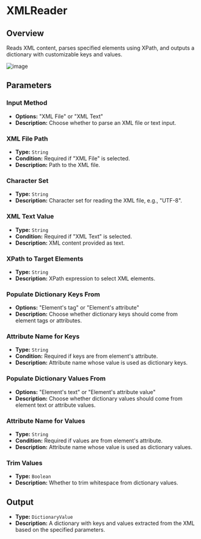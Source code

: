 # XMLReader

## Overview

Reads XML content, parses specified elements using XPath, and outputs a dictionary with customizable keys
and values.

![image](https://github.com/A360-Tools/Bot-Framework/assets/82057278/68a7dcdd-40d2-4f5f-a78a-21f4da117039)

## Parameters

### Input Method

- **Options:** "XML File" or "XML Text"
- **Description:** Choose whether to parse an XML file or text input.

### XML File Path

- **Type:** `String`
- **Condition:** Required if "XML File" is selected.
- **Description:** Path to the XML file.

### Character Set

- **Type:** `String`
- **Description:** Character set for reading the XML file, e.g., "UTF-8".

### XML Text Value

- **Type:** `String`
- **Condition:** Required if "XML Text" is selected.
- **Description:** XML content provided as text.

### XPath to Target Elements

- **Type:** `String`
- **Description:** XPath expression to select XML elements.

### Populate Dictionary Keys From

- **Options:** "Element's tag" or "Element's attribute"
- **Description:** Choose whether dictionary keys should come from element tags or attributes.

### Attribute Name for Keys

- **Type:** `String`
- **Condition:** Required if keys are from element's attribute.
- **Description:** Attribute name whose value is used as dictionary keys.

### Populate Dictionary Values From

- **Options:** "Element's text" or "Element's attribute value"
- **Description:** Choose whether dictionary values should come from element text or attribute values.

### Attribute Name for Values

- **Type:** `String`
- **Condition:** Required if values are from element's attribute.
- **Description:** Attribute name whose value is used as dictionary values.

### Trim Values

- **Type:** `Boolean`
- **Description:** Whether to trim whitespace from dictionary values.

## Output

- **Type:** `DictionaryValue`
- **Description:** A dictionary with keys and values extracted from the XML based on the specified parameters.

